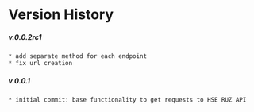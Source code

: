# Version History

##### v.0.0.2rc1
    * add separate method for each endpoint
    * fix url creation

##### v.0.0.1
    * initial commit: base functionality to get requests to HSE RUZ API
